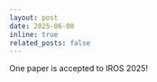 ```yaml
---
layout: post
date: 2025-06-00
inline: true
related_posts: false
---
```


One paper is accepted to IROS 2025!
